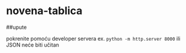 # novena-tablica

##upute

pokrenite pomoću developer servera ex. ```python -m http.server 8000``` ili JSON neće biti učitan
